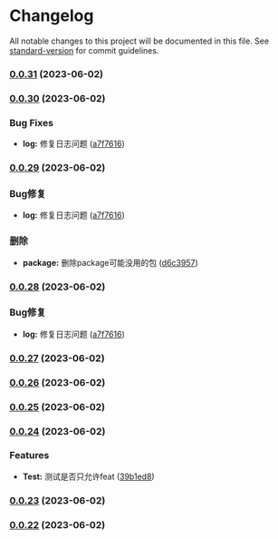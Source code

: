 # Changelog

All notable changes to this project will be documented in this file. See [standard-version](https://github.com/conventional-changelog/standard-version) for commit guidelines.

### [0.0.31](https://github.com/HikeBao/mock/compare/v0.0.30...v0.0.31) (2023-06-02)

### [0.0.30](https://github.com/HikeBao/mock/compare/v0.0.27...v0.0.30) (2023-06-02)


### Bug Fixes

* **log:** 修复日志问题 ([a7f7616](https://github.com/HikeBao/mock/commit/a7f761677a816509e6f95cdaa912480ee124f0d6))

### [0.0.29](https://github.com/HikeBao/mock/compare/v0.0.27...v0.0.29) (2023-06-02)


### Bug修复

* **log:** 修复日志问题 ([a7f7616](http://gitlab.cmss.com/BI/mock/commit/a7f761677a816509e6f95cdaa912480ee124f0d6))


### 删除

* **package:** 删除package可能没用的包 ([d6c3957](http://gitlab.cmss.com/BI/mock/commit/d6c39575414babde83735248fd473dbba53053f9))

### [0.0.28](https://github.com/HikeBao/mock/compare/v0.0.27...v0.0.28) (2023-06-02)


### Bug修复

* **log:** 修复日志问题 ([a7f7616](http://gitlab.cmss.com/BI/mock/commit/a7f761677a816509e6f95cdaa912480ee124f0d6))

### [0.0.27](https://github.com/HikeBao/mock/compare/v0.0.26...v0.0.27) (2023-06-02)

### [0.0.26](https://github.com/HikeBao/mock/compare/v0.0.25...v0.0.26) (2023-06-02)

### [0.0.25](https://github.com/HikeBao/mock/compare/v0.0.24...v0.0.25) (2023-06-02)

### [0.0.24](https://github.com/HikeBao/mock/compare/v0.0.23...v0.0.24) (2023-06-02)


### Features

* **Test:** 测试是否只允许feat ([39b1ed8](https://github.com/HikeBao/mock/commit/39b1ed846544cb098be51df890fed7fc3c7df5b7))

### [0.0.23](https://github.com/HikeBao/mock/compare/v0.0.22...v0.0.23) (2023-06-02)

### [0.0.22](https://github.com/HikeBao/mock/compare/v0.0.21...v0.0.22) (2023-06-02)

